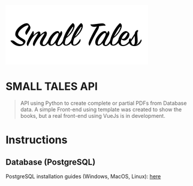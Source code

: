 <img src="https://github.com/marciomarquessouza/books_api/blob/master/backend/book_api/books/static/books/images/logo_small_tales_black.png?v=3&s=200" title="FVCproductions" alt="FVCproductions">

# SMALL TALES API

> API using Python to create complete or partial PDFs from Database data.
> A simple Front-end using template was created to show the books, but a real front-end using VueJs is in development.

# Instructions

## Database (PostgreSQL)

PostgreSQL installation guides (Windows, MacOS, Linux): <a href="https://wiki.postgresql.org/wiki/Detailed_installation_guides">here<a>


